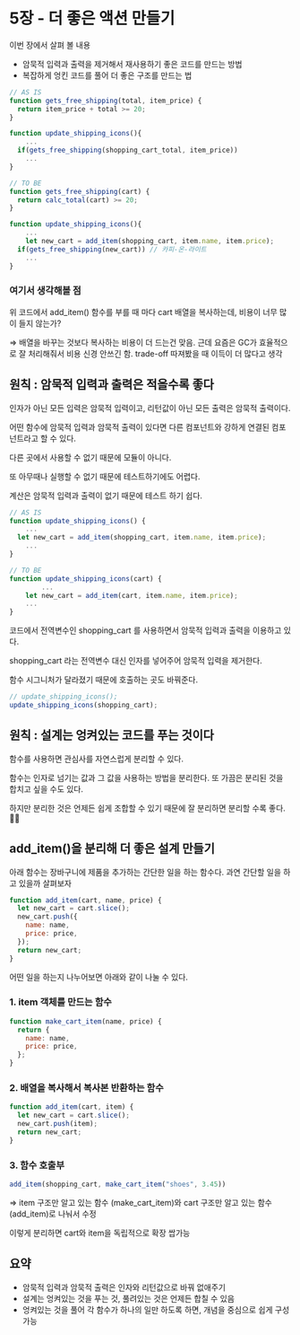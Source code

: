 # 5장 - 더 좋은 액션 만들기

이번 장에서 살펴 볼 내용

- 암묵적 입력과 출력을 제거해서 재사용하기 좋은 코드를 만드는 방법
- 복잡하게 엉킨 코드를 풀어 더 좋은 구조를 만드는 법

```jsx
// AS IS
function gets_free_shipping(total, item_price) {
  return item_price + total >= 20;
}

function update_shipping_icons(){
	...
  if(gets_free_shipping(shopping_cart_total, item_price))
	...
}
```

```jsx
// TO BE
function gets_free_shipping(cart) {
  return calc_total(cart) >= 20;
}

function update_shipping_icons(){
	...
	let new_cart = add_item(shopping_cart, item.name, item.price); 
  if(gets_free_shipping(new_cart)) // 카피-온-라이트
	...
}
```

### 여기서 생각해볼 점

위 코드에서 add_item() 함수를 부를 때 마다 cart 배열을 복사하는데, 비용이 너무 많이 들지 않는가?

⇒ 배열을 바꾸는 것보다 복사하는 비용이 더 드는건 맞음. 근데 요즘은 GC가 효율적으로 잘 처리해줘서 비용 신경 안쓰긴 함. trade-off 따져봤을 때 이득이 더 많다고 생각

## **원칙 : 암묵적 입력과 출력은 적을수록 좋다**

인자가 아닌 모든 입력은 암묵적 입력이고, 리턴값이 아닌 모든 출력은 암묵적 출력이다.

어떤 함수에 암묵적 입력과 암묵적 출력이 있다면 다른 컴포넌트와 강하게 연결된 컴포넌트라고 할 수 있다.

다른 곳에서 사용할 수 없기 때문에 모듈이 아니다.

또 아무때나 실행할 수 없기 때문에 테스트하기에도 어렵다.

계산은 암묵적 입력과 출력이 없기 때문에 테스트 하기 쉽다.

```jsx
// AS IS
function update_shipping_icons() {
	...
  let new_cart = add_item(shopping_cart, item.name, item.price); 
	...
}
```

```jsx
// TO BE
function update_shipping_icons(cart) { 
		...
    let new_cart = add_item(cart, item.name, item.price);
    ...
}

```

코드에서 전역변수인 shopping_cart 를 사용하면서 암묵적 입력과 출력을 이용하고 있다.

shopping_cart 라는 전역변수 대신 인자를 넣어주어 암묵적 입력을 제거한다.

함수 시그니처가 달라졌기 때문에 호출하는 곳도 바꿔준다.

```jsx
// update_shipping_icons();
update_shipping_icons(shopping_cart);
```

## **원칙 : 설계는 엉켜있는 코드를 푸는 것이다**

함수를 사용하면 관심사를 자연스럽게 분리할 수 있다.

함수는 인자로 넘기는 값과 그 값을 사용하는 방법을 분리한다. 또 가끔은 분리된 것을 합치고 싶을 수도 있다.

하지만 분리한 것은 언제든 쉽게 조합할 수 있기 때문에 잘 분리하면 분리할 수록 좋다. 👍🏻

## **add_item()을 분리해 더 좋은 설계 만들기**

아래 함수는 장바구니에 제품을 추가하는 간단한 일을 하는 함수다. 과연 간단할 일을 하고 있을까 살펴보자

```jsx
function add_item(cart, name, price) {
  let new_cart = cart.slice();
  new_cart.push({ 
    name: name,
    price: price,
  });
  return new_cart;
}
```

어떤 일을 하는지 나누어보면 아래와 같이 나눌 수 있다.

### 1.  item 객체를 만드는 함수

```jsx
function make_cart_item(name, price) {
  return {
    name: name,
    price: price,
  };
}
```

### 2. 배열을 복사해서 복사본 반환하는 함수

```jsx
function add_item(cart, item) {
  let new_cart = cart.slice();
  new_cart.push(item);
  return new_cart;
}
```

### 3. 함수 호출부

```jsx
add_item(shopping_cart, make_cart_item("shoes", 3.45))
```

⇒ item 구조만 알고 있는 함수 (make_cart_item)와 cart 구조만 알고 있는 함수 (add_item)로 나눠서 수정

이렇게 분리하면 cart와 item을 독립적으로 확장 쌉가능

## **요약**

- 암묵적 입력과 암묵적 출력은 인자와 리턴값으로 바꿔 없애주기
- 설계는 엉켜있는 것을 푸는 것, 풀려있는 것은 언제든 합칠 수 있음
- 엉켜있는 것을 풀어 각 함수가 하나의 일만 하도록 하면, 개념을 중심으로 쉽게 구성 가능